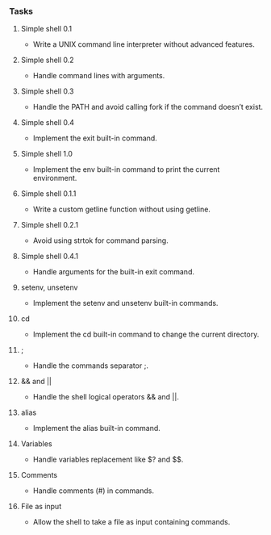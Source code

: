 ### Tasks

1. Simple shell 0.1
   - Write a UNIX command line interpreter without advanced features.
   
2. Simple shell 0.2
   - Handle command lines with arguments.

3. Simple shell 0.3
   - Handle the PATH and avoid calling fork if the command doesn’t exist.

4. Simple shell 0.4
   - Implement the exit built-in command.

5. Simple shell 1.0
   - Implement the env built-in command to print the current environment.

6. Simple shell 0.1.1
   - Write a custom getline function without using getline.

7. Simple shell 0.2.1
   - Avoid using strtok for command parsing.

8. Simple shell 0.4.1
   - Handle arguments for the built-in exit command.

9. setenv, unsetenv
   - Implement the setenv and unsetenv built-in commands.

10. cd
    - Implement the cd built-in command to change the current directory.

11. ;
    - Handle the commands separator ;.

12. && and ||
    - Handle the shell logical operators && and ||.

13. alias
    - Implement the alias built-in command.

14. Variables
    - Handle variables replacement like $? and $$.

15. Comments
    - Handle comments (#) in commands.

16. File as input
    - Allow the shell to take a file as input containing commands.
